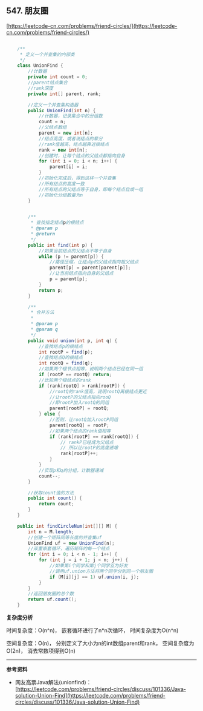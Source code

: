 **547. 朋友圈**  
---
[https://leetcode-cn.com/problems/friend-circles/](https://leetcode-cn.com/problems/friend-circles/)  

```java  

    /**
     * 定义一个并查集的内部类
     */
    class UnionFind {
        //计数器
        private int count = 0;
        //parent结点集合
        //rank深度
        private int[] parent, rank;

        //定义一个并查集构造器
        public UnionFind(int n) {
            //计数器，记录集合中的分组数
            count = n;
            //父结点数组
            parent = new int[n];
            //结点高度，或者说结点的辈分
            //rank值越高，结点越靠近根结点
            rank = new int[n];
            //创建时，让每个结点的父结点都指向自身
            for (int i = 0; i < n; i++) {
                parent[i] = i;
            }
            //初始化完成后，得到这样一个并查集
            //所有结点的高度一致
            //所有结点的父结点等于自身，即每个结点自成一组
            //初始化分组数量为n
        }


        /**
         * 查找指定结点p的根结点
         * @param p
         * @return
         */
        public int find(int p) {
            //如果当前结点的父结点不等于自身
            while (p != parent[p]) {
                //路径压缩，让结点p的父结点指向祖父结点
                parent[p] = parent[parent[p]];
                //让当前结点指向自身的父结点
                p = parent[p];
            }
            return p;
        }

        /**
         * 合并方法
         * 
         * @param p
         * @param q
         */
        public void union(int p, int q) {
            //查找结点p的根结点
            int rootP = find(p);
            //查找结点Q的根结点
            int rootQ = find(q);
            //如果两个根节点相等，说明两个结点已经在同一组
            if (rootP == rootQ) return;
            //比较两个根结点的rank
            if (rank[rootQ] > rank[rootP]) {
                //rootQ的rank值高，说明rootQ离根结点更近
                //让rootP的父结点指向rooQ
                //即rootP加入rootQ的同组
                parent[rootP] = rootQ;
            } else {
                //否则，让rootQ加入rootP同组
                parent[rootQ] = rootP;
                //如果两个结点的rank值相等
                if (rank[rootP] == rank[rootQ]) {
                    // rankP已经成为父结点
                    // 所以让rootP的高度递增
                    rank[rootP]++;
                }
            }
            //实现p和q的分组，计数器递减
            count--;
        }

        //获取count值的方法
        public int count() {
            return count;
        }
    }

    public int findCircleNum(int[][] M) {
        int n = M.length;
        //创建一个矩阵同等长度的并查集uf
        UnionFind uf = new UnionFind(n);
        //双重嵌套循环，遍历矩阵的每一个结点
        for (int i = 0; i < n - 1; i++) {
            for (int j = i + 1; j < n; j++) {
                //如果第i个同学和第j个同学互为好友
                //调用uf.union方法将两个同学分到同一个朋友圈
                if (M[i][j] == 1) uf.union(i, j);
            }
        }
        //返回朋友圈的总个数
        return uf.count();
    }

```  

**复杂度分析**  

时间复杂度：O(n^n)，
嵌套循环进行了n*n次循环，
时间复杂度为O(n^n)

空间复杂度：O(n)，
分别定义了大小为n的int数组parent和rank，
空间复杂度为O(2n)，
消去常数项得到O(n)

---

**参考资料**  

* 网友高票Java解法(unionfind)：  
[https://leetcode.com/problems/friend-circles/discuss/101336/Java-solution-Union-Find](https://leetcode.com/problems/friend-circles/discuss/101336/Java-solution-Union-Find)  
